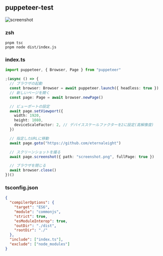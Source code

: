 ## puppeteer-test
![screenshot](https://github.com/eternaleight/puppteer-test/assets/96198088/27ea23c9-847d-4ef6-a53d-8e0d0ea6741e)

### zsh
```
pnpm tsc
pnpm node dist/index.js 
```

### index.ts
```ts
import puppeteer, { Browser, Page } from "puppeteer"

;(async () => {
  // ブラウザの起動
  const browser: Browser = await puppeteer.launch({ headless: true })
  // 新しいページを開く
  const page: Page = await browser.newPage()

  // ビューポートの設定
  await page.setViewport({
    width: 1920,
    height: 1080,
    deviceScaleFactor: 2, // デバイススケールファクターを2に設定(高解像度)
  })

  // 指定したURLに移動
  await page.goto("https://github.com/eternaleight")

  // スクリーンショットを撮る
  await page.screenshot({ path: "screenshot.png", fullPage: true })

  // ブラウザを閉じる
  await browser.close()
})()
```

### tsconfig.json
```json
{
  "compilerOptions": {
    "target": "ES6",
    "module": "commonjs",
    "strict": true,
    "esModuleInterop": true,
    "outDir": "./dist",
    "rootDir": "./"
  },
  "include": ["index.ts"],
  "exclude": ["node_modules"]
}
```
